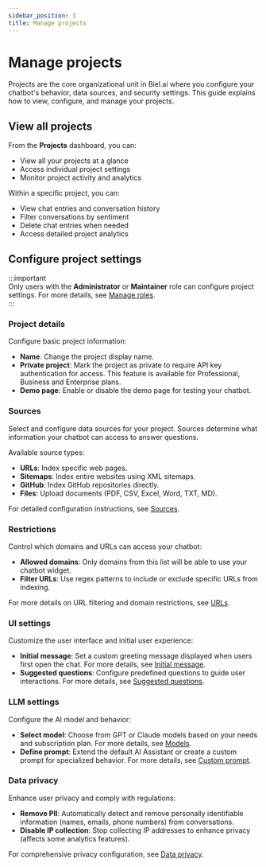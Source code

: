 ```yaml
---
sidebar_position: 3
title: Manage projects
---
```


# Manage projects

Projects are the core organizational unit in Biel.ai where you configure your chatbot's behavior, data sources, and security settings. This guide explains how to view, configure, and manage your projects.


## View all projects

From the **Projects** dashboard, you can:

- View all your projects at a glance
- Access individual project settings
- Monitor project activity and analytics

Within a specific project, you can:

- View chat entries and conversation history
- Filter conversations by sentiment
- Delete chat entries when needed
- Access detailed project analytics

## Configure project settings

:::important  
Only users with the **Administrator** or **Maintainer** role can configure project settings. For more details, see [Manage roles](roles.md).  
:::  

### Project details

Configure basic project information:

- **Name**: Change the project display name.
- **Private project**: Mark the project as private to require API key authentication for access. This feature is available for Professional, Business and Enterprise plans.
- **Demo page**: Enable or disable the demo page for testing your chatbot.

### Sources

Select and configure data sources for your project. Sources determine what information your chatbot can access to answer questions.

Available source types:
- **URLs**: Index specific web pages.
- **Sitemaps**: Index entire websites using XML sitemaps.  
- **GitHub**: Index GitHub repositories directly.
- **Files**: Upload documents (PDF, CSV, Excel, Word, TXT, MD).

For detailed configuration instructions, see [Sources](../customization/data-sources/overview.md).

### Restrictions

Control which domains and URLs can access your chatbot:

- **Allowed domains**: Only domains from this list will be able to use your chatbot widget.
- **Filter URLs**: Use regex patterns to include or exclude specific URLs from indexing.

For more details on URL filtering and domain restrictions, see [URLs](../customization/data-sources/urls.md).

### UI settings

Customize the user interface and initial user experience:

- **Initial message**: Set a custom greeting message displayed when users first open the chat. For more details, see [Initial message](../customization/initial-message.mdx).
- **Suggested questions**: Configure predefined questions to guide user interactions. For more details, see [Suggested questions](../customization/suggested-questions.mdx).


### LLM settings

Configure the AI model and behavior:

- **Select model**: Choose from GPT or Claude models based on your needs and subscription plan. For more details, see [Models](../customization/models.md).
- **Define prompt**: Extend the default AI Assistant or create a custom prompt for specialized behavior. For more details, see [Custom prompt](../customization/custom-prompt.md).


### Data privacy

Enhance user privacy and comply with regulations:

- **Remove PII**: Automatically detect and remove personally identifiable information (names, emails, phone numbers) from conversations.
- **Disable IP collection**: Stop collecting IP addresses to enhance privacy (affects some analytics features).

For comprehensive privacy configuration, see [Data privacy](../customization/data-privacy.mdx).
